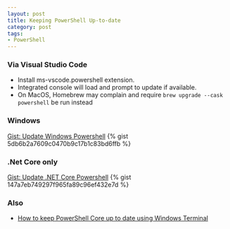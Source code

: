 ```yaml
---
layout: post
title: Keeping PowerShell Up-to-date
category: post
tags:
- PowerShell
---
```

### Via Visual Studio Code ###
- Install ms-vscode.powershell extension.
- Integrated console will load and prompt to update if available.
- On MacOS, Homebrew may complain and require `brew upgrade --cask powershell` be run instead

### Windows ###
<noscript>
  <a href="https://gist.github.com/5db6b2a7609c0470b9c17b1c83bd6ffb">Gist: Update Windows Powershell</a>
</noscript>
{% gist 5db6b2a7609c0470b9c17b1c83bd6ffb %}
    
    
### .Net Core only ###
<noscript>
  <a href="https://gist.github.com/147a7eb749297f965fa89c96ef432e7d">Gist: Update .NET Core Powershell</a>
</noscript>
{% gist 147a7eb749297f965fa89c96ef432e7d %}

### Also ###

- [How to keep PowerShell Core up to date using Windows Terminal](https://tomssl.com/how-to-keep-powershell-core-up-to-date-using-windows-terminal/)
